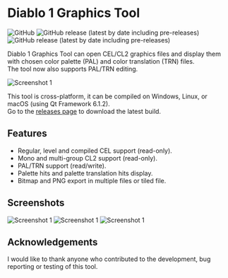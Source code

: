 # Diablo 1 Graphics Tool
![GitHub](https://img.shields.io/github/license/savagesteel/d1-graphics-tool)
![GitHub release (latest by date including pre-releases)](https://img.shields.io/github/v/release/savagesteel/d1-graphics-tool?include_prereleases)
![GitHub release (latest by date including pre-releases)](https://img.shields.io/github/downloads-pre/savagesteel/d1-graphics-tool/latest/total)

Diablo 1 Graphics Tool can open CEL/CL2 graphics files and display them with chosen color palette (PAL) and color translation (TRN) files.  
The tool now also supports PAL/TRN editing.

![Screenshot 1](/images/screenshot001.png)

This tool is cross-platform, it can be compiled on Windows, Linux, or macOS (using Qt Framework 6.1.2).  
Go to the [releases page](https://github.com/savagesteel/d1-graphics-tool/releases) to download the latest build.

## Features
- Regular, level and compiled CEL support (read-only).
- Mono and multi-group CL2 support (read-only).
- PAL/TRN support (read/write).
- Palette hits and palette translation hits display.
- Bitmap and PNG export in multiple files or tiled file.

## Screenshots
![Screenshot 1](/images/screenshot002.png)
![Screenshot 1](/images/screenshot003.png)
![Screenshot 1](/images/screenshot004.png)

## Acknowledgements
I would like to thank anyone who contributed to the development, bug reporting or testing of this tool.
